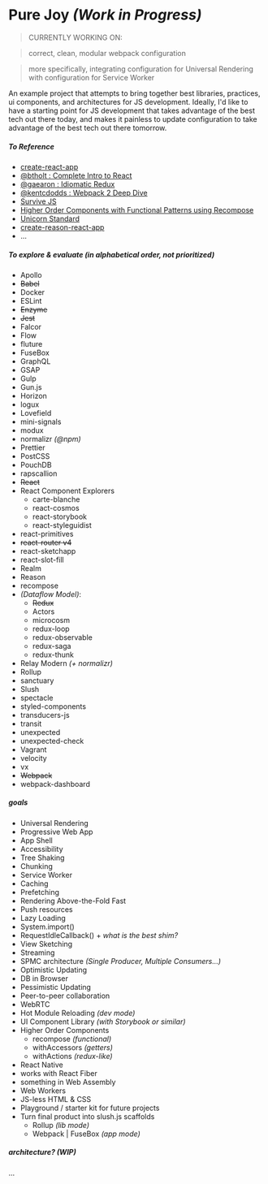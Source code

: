 # Pure Joy  *(Work in Progress)*
> CURRENTLY WORKING ON:

> correct, clean, modular webpack configuration

> more specifically,
> integrating configuration for Universal Rendering with configuration for Service Worker


An example project that attempts to bring together best libraries, practices, ui components, and architectures for JS development. Ideally, I'd like to have a starting point for JS development that takes advantage of the best tech out there today, and makes it painless to update configuration to take advantage of the best tech out there tomorrow.


##### To Reference
- [create-react-app](https://github.com/facebookincubator/create-react-app)
- [@btholt : Complete Intro to React](https://btholt.github.io/complete-intro-to-react/)
- [@gaearon : Idiomatic Redux](https://github.com/gaearon/todos)
- [@kentcdodds : Webpack 2 Deep Dive](https://github.com/kentcdodds/es6-todomvc)
- [Survive JS](http://survivejs.com)
- [Higher Order Components with Functional Patterns using Recompose](https://egghead.io/courses/higher-order-components-with-functional-patterns-using-recompose)
- [Unicorn Standard](http://unicornstandard.com/)
- [create-reason-react-app](https://github.com/knowbody/crra)
- ...


##### To explore & evaluate (in alphabetical order, not prioritized)
- Apollo
- ~~Babel~~
- Docker
- ESLint
- ~~Enzyme~~
- ~~Jest~~
- Falcor
- Flow
- fluture
- FuseBox
- GraphQL
- GSAP
- Gulp
- Gun.js
- Horizon
- logux
- Lovefield
- mini-signals
- modux
- normalizr *(@npm)*
- Prettier
- PostCSS
- PouchDB
- rapscallion
- ~~React~~
- React Component Explorers
  - carte-blanche
  - react-cosmos
  - react-storybook
  - react-styleguidist
- react-primitives
- ~~react-router v4~~
- react-sketchapp
- react-slot-fill
- Realm
- Reason
- recompose
- *(Dataflow Model)*:
  - ~~Redux~~
  - Actors
  - microcosm
  - redux-loop
  - redux-observable
  - redux-saga
  - redux-thunk
- Relay Modern *(+ normalizr)*
- Rollup
- sanctuary
- Slush
- spectacle
- styled-components
- transducers-js
- transit
- unexpected
- unexpected-check
- Vagrant
- velocity
- vx
- ~~Webpack~~
- webpack-dashboard


##### goals
- Universal Rendering
- Progressive Web App
- App Shell
- Accessibility
- Tree Shaking
- Chunking
- Service Worker
- Caching
- Prefetching
- Rendering Above-the-Fold Fast 
- Push resources
- Lazy Loading
- System.import()
- RequestIdleCallback() + *what is the best shim?*
- View Sketching
- Streaming 
- SPMC architecture  *(Single Producer, Multiple Consumers...)*
- Optimistic Updating
- DB in Browser
- Pessimistic Updating
- Peer-to-peer collaboration
- WebRTC
- Hot Module Reloading *(dev mode)*
- UI Component Library *(with Storybook or similar)*
- Higher Order Components
  - recompose *(functional)*
  - withAccessors *(getters)*
  - withActions *(redux-like)*
- React Native
- works with React Fiber
- something in Web Assembly
- Web Workers
- JS-less HTML & CSS
- Playground / starter kit for future projects
- Turn final product into slush.js scaffolds
  - Rollup *(lib mode)*
  - Webpack | FuseBox *(app mode)*


##### architecture?  *(WIP)*
...